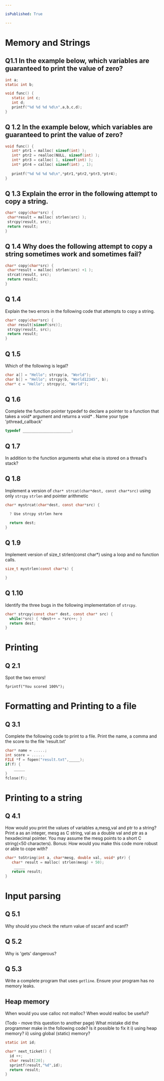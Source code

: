 ```yaml
---

isPublished: True

---
```


# Memory and Strings

## Q1.1 In the example below, which variables are guaranteed to print the value of zero?

```C
int a;
static int b;

void func() {
   static int c;
   int d;
   printf("%d %d %d %d\n",a,b,c,d);
}
```

## Q 1.2 In the example below, which variables are guaranteed to print the value of zero?

```C
void func() {
   int* ptr1 = malloc( sizeof(int) );
   int* ptr2 = realloc(NULL, sizeof(int) );
   int* ptr3 = calloc( 1, sizeof(int) );
   int* ptr4 = calloc( sizeof(int) , 1);
   
   printf("%d %d %d %d\n",*ptr1,*ptr2,*ptr3,*ptr4);
}
```

## Q 1.3 Explain the error in the following attempt to copy a string.

```C
char* copy(char*src) {
 char*result = malloc( strlen(src) ); 
 strcpy(result, src); 
 return result;
}
```

## Q 1.4 Why does the following attempt to copy a string sometimes work and sometimes fail?

```C
char* copy(char*src) {
 char*result = malloc( strlen(src) +1 ); 
 strcat(result, src); 
 return result;
}
```

## Q 1.4

Explain the two errors in the following code that attempts to copy a string.

```C
char* copy(char*src) {
 char result[sizeof(src)]; 
 strcpy(result, src); 
 return result;
}
```

## Q 1.5

Which of the following is legal?

```C
char a[] = "Hello"; strcpy(a, "World");
char b[] = "Hello"; strcpy(b, "World12345", b);
char* c = "Hello"; strcpy(c, "World");
```

## Q 1.6

Complete the function pointer typedef to declare a pointer to a function that takes a void* argument and returns a void*
. Name your type 'pthread_callback'

```C
typedef ______________________;
```

## Q 1.7

In addition to the function arguments what else is stored on a thread's stack?

## Q 1.8

Implement a version of `char* strcat(char*dest, const char*src)` using only `strcpy`  `strlen` and pointer arithmetic

```C
char* mystrcat(char*dest, const char*src) {

  ? Use strcpy strlen here

  return dest;
}
```

## Q 1.9

Implement version of size_t strlen(const char*) using a loop and no function calls.

```C
size_t mystrlen(const char*s) {

}
```

## Q 1.10

Identify the three bugs in the following implementation of `strcpy`.

```C
char* strcpy(const char* dest, const char* src) {
  while(*src) { *dest++ = *src++; }
  return dest;
}
```

# Printing

## Q 2.1

Spot the two errors!

```
fprintf("You scored 100%");
```

# Formatting and Printing to a file

## Q 3.1

Complete the following code to print to a file. Print the name, a comma and the score to the file 'result.txt'

```C
char* name = .....;
int score = ......
FILE *f = fopen("result.txt",_____);
if(f) {
    _____
}
fclose(f);
```

# Printing to a string

## Q 4.1

How would you print the values of variables a,mesg,val and ptr to a string? Print a as an integer, mesg as C string, val
as a double val and ptr as a hexadecimal pointer. You may assume the mesg points to a short C string(<50 characters).
Bonus: How would you make this code more robust or able to cope with?

```C
char* toString(int a, char*mesg, double val, void* ptr) {
   char* result = malloc( strlen(mesg) + 50);
    _____
   return result;
}
```

# Input parsing

## Q 5.1

Why should you check the return value of sscanf and scanf?

## Q 5.2

Why is 'gets' dangerous?

## Q 5.3

Write a complete program that uses `getline`. Ensure your program has no memory leaks.

## Heap memory

When would you use calloc not malloc? When would realloc be useful?

(Todo - move this question to another page)
What mistake did the programmer make in the following code? Is it possible to fix it i) using heap memory? ii) using
global (static) memory?

```C
static int id;

char* next_ticket() {
  id ++;
  char result[20];
  sprintf(result,"%d",id);
  return result;
}
```